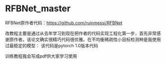 # RFBNet_master
RFBNet原作者代码：https://github.com/ruinmessi/RFBNet

改教程主要是通过从去年学习到现在把作者的代码实现工程化第一步，首先非常感谢原作者。该论文确实很精巧代码很优雅。在不均衡稀疏性小目标检测种是我使用过最稳定的模型：
  该代码是pytorch 1.0版本代码
  
  训练教程我会写成pdf供大家学习使用
